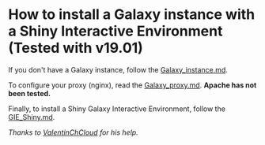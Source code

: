 How to install a Galaxy instance with a Shiny Interactive Environment (Tested with v19.01)
==========================================================================================

If you don't have a Galaxy instance, follow the [Galaxy_instance.md](https://github.com/RomainDallet/Shiny_GIE_installation/blob/master/Galaxy_instance.md).

To configure your proxy (nginx), read the [Galaxy_proxy.md](https://github.com/RomainDallet/Shiny_GIE_installation/blob/master/Galaxy_proxy.md).
**Apache has not been tested.**

Finally, to install a Shiny Galaxy Interactive Environment, follow the [GIE_Shiny.md](https://github.com/RomainDallet/Shiny_GIE_installation/blob/master/GIE_Shiny.md).


*Thanks to [ValentinChCloud](https://github.com/ValentinChCloud) for his help.*
